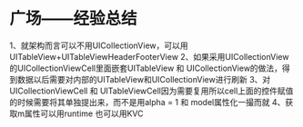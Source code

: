 #  广场——经验总结
1、就架构而言可以不用UICollectionView，可以用UITableView+UITableViewHeaderFooterView
2、如果采用UICollectionView的UICollectionViewCell里面嵌套UITableView 和 UICollectionView的做法，得到数据以后需要对内部的UITableView和UICollectionView进行刷新
3、对UICollectionViewCell 和 UITableViewCell因为需要复用所以cell上面的控件赋值的时候需要将其单独提出来，而不是用alpha = 1 和 model属性化一撮而就
4、获取m属性可以用runtime 也可以用KVC

